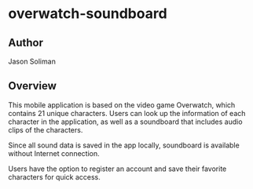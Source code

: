 # overwatch-soundboard
## Author
Jason Soliman

## Overview
This mobile application is based on the video game Overwatch, which contains 21 unique characters. Users can look up the information of each character in the application, as well as a soundboard that includes audio clips of the characters.


Since all sound data is saved in the app locally, soundboard is available without Internet connection.


Users have the option to register an account and save their favorite characters for quick access.


